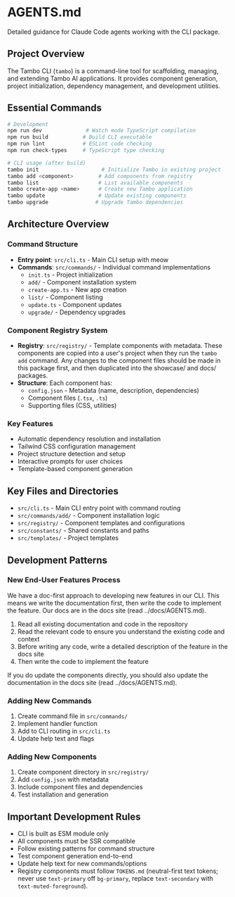 # AGENTS.md

Detailed guidance for Claude Code agents working with the CLI package.

## Project Overview

The Tambo CLI (`tambo`) is a command-line tool for scaffolding, managing, and extending Tambo AI applications. It provides component generation, project initialization, dependency management, and development utilities.

## Essential Commands

```bash
# Development
npm run dev              # Watch mode TypeScript compilation
npm run build           # Build CLI executable
npm run lint            # ESLint code checking
npm run check-types     # TypeScript type checking

# CLI usage (after build)
tambo init                    # Initialize Tambo in existing project
tambo add <component>        # Add components from registry
tambo list                   # List available components
tambo create-app <name>      # Create new Tambo application
tambo update                 # Update existing components
tambo upgrade               # Upgrade Tambo dependencies
```

## Architecture Overview

### Command Structure

- **Entry point**: `src/cli.ts` - Main CLI setup with meow
- **Commands**: `src/commands/` - Individual command implementations
  - `init.ts` - Project initialization
  - `add/` - Component installation system
  - `create-app.ts` - New app creation
  - `list/` - Component listing
  - `update.ts` - Component updates
  - `upgrade/` - Dependency upgrades

### Component Registry System

- **Registry**: `src/registry/` - Template components with metadata. These
  components are copied into a user's project when they run the `tambo add`
  command. Any changes to the component files should be made in this package first,
  and then duplicated into the showcase/ and docs/ packages.
- **Structure**: Each component has:
  - `config.json` - Metadata (name, description, dependencies)
  - Component files (`.tsx`, `.ts`)
  - Supporting files (CSS, utilities)

### Key Features

- Automatic dependency resolution and installation
- Tailwind CSS configuration management
- Project structure detection and setup
- Interactive prompts for user choices
- Template-based component generation

## Key Files and Directories

- `src/cli.ts` - Main CLI entry point with command routing
- `src/commands/add/` - Component installation logic
- `src/registry/` - Component templates and configurations
- `src/constants/` - Shared constants and paths
- `src/templates/` - Project templates

## Development Patterns

### New End-User Features Process

We have a doc-first approach to developing new features in our CLI. This means we write the documentation first, then write the code to implement the feature. Our docs are in the docs site (read ../docs/AGENTS.md).

1. Read all existing documentation and code in the repository
2. Read the relevant code to ensure you understand the existing code and context
3. Before writing any code, write a detailed description of the feature in the docs site
4. Then write the code to implement the feature

If you do update the components directly, you should also update the documentation in the docs site (read ../docs/AGENTS.md).

### Adding New Commands

1. Create command file in `src/commands/`
2. Implement handler function
3. Add to CLI routing in `src/cli.ts`
4. Update help text and flags

### Adding New Components

1. Create component directory in `src/registry/`
2. Add `config.json` with metadata
3. Include component files and dependencies
4. Test installation and generation

## Important Development Rules

- CLI is built as ESM module only
- All components must be SSR compatible
- Follow existing patterns for command structure
- Test component generation end-to-end
- Update help text for new commands/options
- Registry components must follow `TOKENS.md` (neutral-first text tokens; never use `text-primary` off `bg-primary`, replace `text-secondary` with `text-muted-foreground`).
